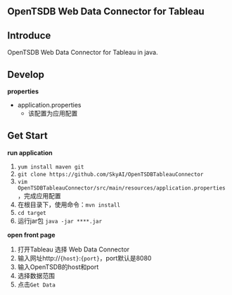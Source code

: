 ## OpenTSDB Web Data Connector for Tableau

Introduce
---------

OpenTSDB Web Data Connector for Tableau in java.


Develop
-------

__properties__

- application.properties
   - 该配置为应用配置


Get Start
---------

__run application__

 1. `yum install maven git`
 2. `git clone https://github.com/SkyAI/OpenTSDBTableauConnector`
 3. `vim OpenTSDBTableauConnector/src/main/resources/application.properties`，完成应用配置
 4. 在根目录下，使用命令：`mvn install`
 5. `cd target`
 6. 运行jar包 `java -jar ****.jar`

__open front page__

 1. 打开Tableau 选择 Web Data Connector
 2. 输入网址http://`{host}`:`{port}`，port默认是8080
 3. 输入OpenTSDB的host和port
 4. 选择数据范围
 5. 点击`Get Data`
